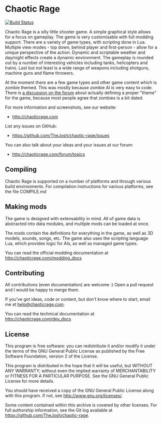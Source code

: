 Chaotic Rage
============

[![Build Status](https://travis-ci.org/TheJosh/chaotic-rage.png?branch=master)](https://travis-ci.org/TheJosh/chaotic-rage)

Chaotic Rage is a silly little shooter game. A simple graphical style allows for a focus on gameplay. The game is very customisable with full modding support. There are a variety of game types, with scripting done in Lua. Multiple view modes - top down, behind player and first-person - allow for a unique perspective of the action. Dynamic and scriptable weather and day/night effects create a dynamic environment. The gameplay is rounded out by a number of interesting vehicles including tanks, helicopters and trains. Last but not least is a wide range of weapons including shotguns, machine guns and flame throwers.

At the moment there are a few game types and other game content which is zombie themed. This was mostly because zombie AI is very easy to code. There is [a discussion on the forum](http://chaoticrage.com/forum/topic/6) about actually defining a proper "theme" for the game, because most people agree that zombies is a bit dated.

For more information and screenshots, see our website:
* http://chaoticrage.com

List any issues on GitHub:
* https://github.com/TheJosh/chaotic-rage/issues

You can also talk about your ideas and your issues at our forum:
* http://chaoticrage.com/forum/topics


Compiling
---------

Chaotic Rage is supported on a number of platforms and through various
build environments. For compilation instructions for various platforms,
see the file COMPILE.md


Making mods
-----------

The game is designed with extensability in mind. All of game data
is abstracted into data modules, and multiple mods can be loaded at once.

The mods contain the definitions for everything in the game,
as well as 3D models, sounds, songs, etc. The game also uses the scripting
language Lua, which provides logic for AIs, as well as managed game types.

You can read the official modding documentation at http://chaoticrage.com/modding_docs


Contributing
------------

All contributions (even documentation) are welcome :) Open a pull request and I would be happy to merge them.

If you've got ideas, code or content, but don't know where to start, email me at help@chaoticrage.com.

You can read the technical documentation at http://chaoticrage.com/dev_docs


License
-------
This program is free software: you can redistribute it and/or modify
it under the terms of the GNU General Public License as published by
the Free Software Foundation, version 2 of the License.

This program is distributed in the hope that it will be useful,
but WITHOUT ANY WARRANTY; without even the implied warranty of
MERCHANTABILITY or FITNESS FOR A PARTICULAR PURPOSE.  See the
GNU General Public License for more details.

You should have received a copy of the GNU General Public License
along with this program.  If not, see <http://www.gnu.org/licenses/>.


Some content contained within this archive is covered by other
licenses. For full authorship information, see the Git log available
at <https://github.com/TheJosh/chaotic-rage>.


